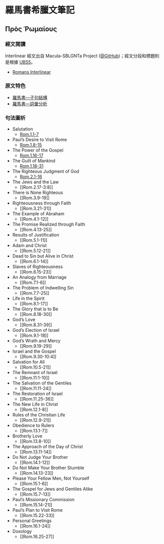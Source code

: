 # 羅馬書希臘文筆記

## Πρὸς Ῥωμαίους

### 經文閱讀
Interlinear 經文出自 Macula-SBLGNTa Project ([@GitHub](https://github.com/Andley/macula-sblgnta))；經文分段和標題則是根據 [UBS5](https://www.die-bibel.de/en/bible/UBS5/ROM.1)。

- [Romans Interlinear ](Romans-Interlinear.md)


### 原文特色
- [羅馬書—子句結構](Romans-Clause.md)  
- [羅馬書—詞彙分析](Romans-Vocabulary.md)  

### 句法圖析

- Salutation
	- [Rom.1.1-7](Rom.1.1-7.md)
- Paul’s Desire to Visit Rome
	- [Rom.1.8-15](Rom.1.8-15.md)
- The Power of the Gospel
	- [Rom.1.16-17](Rom.1.16-17.md)
- The Guilt of Mankind
	- [Rom.1.18-31](Rom.1.18-31.md)
- The Righteous Judgment of God
	- [Rom.2.1-16](Rom.2.1-16.md)
- The Jews and the Law
	- [[Rom.2.17-3:8]]
- There is None Righteous
	- [[Rom.3.9-19]]
- Righteousness through Faith
	- [[Rom.3.21-31]]
- The Example of Abraham
	- [[Rom.4.1-12]]
- The Promise Realized through Faith
	- [[Rom.4.13-25]]
- Results of Justification
	- [[Rom.5.1-11]]
- Adam and Christ
	- [[Rom.5.12-21]]
- Dead to Sin but Alive in Christ
	- [[Rom.6.1-14]]
- Slaves of Righteousness
	- [[Rom.6.15-23]]
- An Analogy from Marriage
	- [[Rom.7.1-6]]
- The Problem of Indwelling Sin
	- [[Rom.7.7-25]]
- Life in the Spirit
	- [[Rom.8.1-17]]
- The Glory that is to Be
	- [[Rom.8.18-30]]
- God’s Love
	- [[Rom.8.31-39]]
- God’s Election of Israel
	- [[Rom.9.1-18]]
- God’s Wrath and Mercy
	- [[Rom.9.19-29]]
- Israel and the Gospel
	- [[Rom.9.30-10:4]]
- Salvation for All
	- [[Rom.10.5-21]]
- The Remnant of Israel
	- [[Rom.11:1-10]]
- The Salvation of the Gentiles
	- [[Rom.11.11-24]]
- The Restoration of Israel
	- [[Rom.11.25-36]]
- The New Life in Christ
	- [[Rom.12.1-8]]
- Rules of the Christian Life
	- [[Rom.12.9-21]]
- Obedience to Rulers
	- [[Rom.13.1-7]]
- Brotherly Love
	- [[Rom.13.8-10]]
- The Approach of the Day of Christ
	- [[Rom.13.11-14]]
- Do Not Judge Your Brother
	- [[Rom.14.1-12]]
- Do Not Make Your Brother Stumble
	- [[Rom.14.13-23]]
- Please Your Fellow Men, Not Yourself
	- [[Rom.15.1-6]]
- The Gospel for Jews and Gentiles Alike
	- [[Rom.15.7-13]]
- Paul’s Missionary Commission
	- [[Rom.15.14-21]]
- Paul’s Plan to Visit Rome
	- [[Rom.15.22-33]]
- Personal Greetings
	- [[Rom.16.1-24]]
- Doxology
	- [[Rom.16.25-27]]
